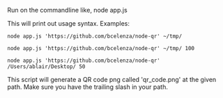 Run on the commandline like,
	node app.js

This will print out usage syntax. Examples:

	node app.js 'https://github.com/bcelenza/node-qr' ~/tmp/
	
    node app.js 'https://github.com/bcelenza/node-qr' ~/tmp/ 100
	
	node app.js 'https://github.com/bcelenza/node-qr' /Users/ablair/Desktop/ 50
	
This script will generate a QR code png called 'qr_code.png' at the given path. Make sure you have the trailing slash in your path.